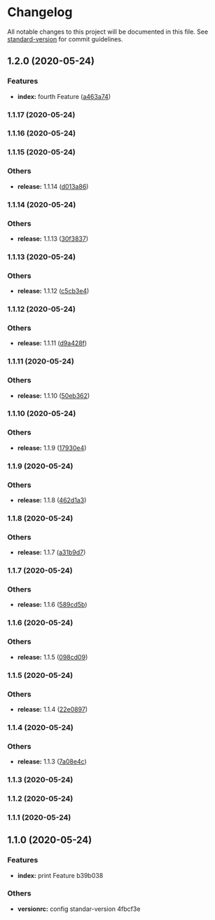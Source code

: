 # Changelog

All notable changes to this project will be documented in this file. See [standard-version](https://github.com/conventional-changelog/standard-version) for commit guidelines.

## 1.2.0 (2020-05-24)


### Features

* **index:** fourth Feature ([a463a74](https://github.com/roddyvitali/version/commit/a463a74b159c7015e46a792e78579ecd9cf86794))

### 1.1.17 (2020-05-24)

### 1.1.16 (2020-05-24)

### 1.1.15 (2020-05-24)


### Others

* **release:** 1.1.14 ([d013a86](https://github.com/roddyvitali/version/commit/d013a86188617b060f4d118ce6f86c94c902fe5e))

### 1.1.14 (2020-05-24)


### Others

* **release:** 1.1.13 ([30f3837](https://github.com/roddyvitali/version/commit/30f3837e174b1e5145ff5845eec47843d47ab3ba))

### 1.1.13 (2020-05-24)


### Others

* **release:** 1.1.12 ([c5cb3e4](https://github.com/roddyvitali/version/commit/c5cb3e4eba627eaaf615e53c3b795476503edacc))

### 1.1.12 (2020-05-24)


### Others

* **release:** 1.1.11 ([d9a428f](https://github.com/roddyvitali/version/commit/d9a428f3f3c5e6277233b46e7d9841aef1bfa897))

### 1.1.11 (2020-05-24)


### Others

* **release:** 1.1.10 ([50eb362](https://github.com/roddyvitali/version/commit/50eb3626e1b6b47e8b2a00ed36a0a5ce383ff60a))

### 1.1.10 (2020-05-24)


### Others

* **release:** 1.1.9 ([17930e4](https://github.com/roddyvitali/version/commit/17930e4d8b9eeeab91bebe38d7c12eaa4fe0c0c8))

### 1.1.9 (2020-05-24)


### Others

* **release:** 1.1.8 ([462d1a3](https://github.com/roddyvitali/version/commit/462d1a3a46900f3e2d11aae76aa33d4e2209adc1))

### 1.1.8 (2020-05-24)


### Others

* **release:** 1.1.7 ([a31b9d7](https://github.com/roddyvitali/version/commit/a31b9d71d09c6e4a3a7c9592ed79390e5c01af8b))

### 1.1.7 (2020-05-24)


### Others

* **release:** 1.1.6 ([589cd5b](https://github.com/roddyvitali/version/commit/589cd5b7e01c7b45a3e86070fabb86e17e2265d3))

### 1.1.6 (2020-05-24)


### Others

* **release:** 1.1.5 ([098cd09](https://github.com/roddyvitali/version/commit/098cd09b224456e8cfcb3bf29dc3be8941bb2d02))

### 1.1.5 (2020-05-24)


### Others

* **release:** 1.1.4 ([22e0897](https://github.com/roddyvitali/version/commit/22e08970ce9ebd33727801c46aa4b7b6d37b23af))

### 1.1.4 (2020-05-24)


### Others

* **release:** 1.1.3 ([7a08e4c](https://github.com/roddyvitali/version/commit/7a08e4cea678d29f7af6075cb6f5639565e7a3ad))

### 1.1.3 (2020-05-24)

### 1.1.2 (2020-05-24)

### 1.1.1 (2020-05-24)

## 1.1.0 (2020-05-24)


### Features

* **index:** print Feature b39b038


### Others

* **versionrc:** config standar-version 4fbcf3e
